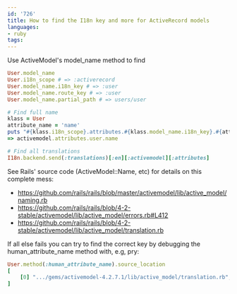 ```yaml
---
id: '726'
title: How to find the I18n key and more for ActiveRecord models
languages:
- ruby
tags:
---
```

Use ActiveModel's model\_name method to find


```ruby
User.model_name
User.i18n_scope # => :activerecord
User.model_name.i18n_key # => :user
User.model_name.route_key # => :user
User.model_name.partial_path # => users/user

# Find full name
klass = User
attribute_name = 'name'
puts "#{klass.i18n_scope}.attributes.#{klass.model_name.i18n_key}.#{attribute_name}"
=> activemodel.attributes.user.name

# Find all translations
I18n.backend.send(:translations)[:en][:activemodel][:attributes]
```

See Rails' source code (ActiveModel::Name, etc) for details on this complete mess:

-  https://github.com/rails/rails/blob/master/activemodel/lib/active_model/naming.rb
-  https://github.com/rails/rails/blob/4-2-stable/activemodel/lib/active_model/errors.rb#L412
- https://github.com/rails/rails/blob/4-2-stable/activemodel/lib/active_model/translation.rb

If all else fails you can try to find the correct key by debugging the human_attribute_name method with, e.g, pry:

```ruby
User.method(:human_attribute_name).source_location
[
    [0] ".../gems/activemodel-4.2.7.1/lib/active_model/translation.rb",
]
```
